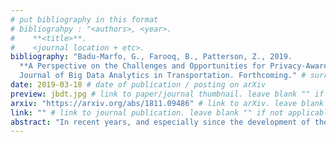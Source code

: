 ```yaml
---
# put bibliography in this format
# bibliograhpy : "<authors>, <year>.
#    **<title>**.
#    <journal location + etc>.
bibliography: "Badu-Marfo, G., Farooq, B., Patterson, Z., 2019.
  **A Perspective on the Challenges and Opportunities for Privacy-Aware Big Transportation Data**.
  Journal of Big Data Analytics in Transportation. Forthcoming." # surround Title with **<title>**
date: 2019-03-18 # date of publication / posting on arXiv
preview: jbdt.jpg # link to paper/journal thumbnail. leave blank "" if not applicable
arxiv: "https://arxiv.org/abs/1811.09486" # link to arXiv. leave blank "" if not applicable
link: "" # link to journal publication. leave blank "" if not applicable
abstract: "In recent years, and especially since the development of the smartphone, enormous amounts of data relevant for transportation have become available. These data hold out the potential to redefine how transportation system (i.e. design, planning and operations) is done. While researchers in both academia and industry are making advances in using this data to transportation system ends (e.g. information inference from collected data), little attention has been paid to four larger scale challenges that will need to be overcome if the potential for Big Transportation Data is to be harnessed for transportation decision-making purposes. This paper aims to provide awareness of these large-scale challenges and provides insight into how we believe these challenges are likely to be met."
---
```

